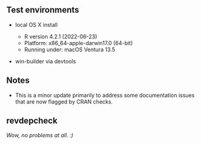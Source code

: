 
## Test environments

* local OS X install 
  * R version 4.2.1 (2022-06-23)
  * Platform: x86_64-apple-darwin17.0 (64-bit)
  * Running under: macOS Ventura 13.5
  
* win-builder via devtools

## Notes

* This is a minor update primarily to address some documentation issues that are now
flagged by CRAN checks.

## revdepcheck

*Wow, no problems at all. :)*
